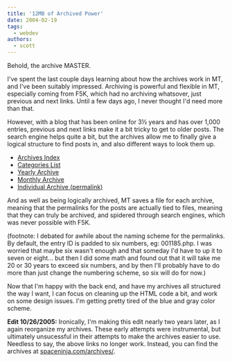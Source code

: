 ```yaml
---
title: '12MB of Archived Power'
date: 2004-02-19
tags:
  - webdev
authors:
  - scott
---
```


Behold, the archive MASTER.

I've spent the last couple days learning about how the archives work in MT, and I've been suitably impressed. Archiving is powerful and flexible in MT, especially coming from F5K, which had no archiving whatsover, just previous and next links. Until a few days ago, I never thought I'd need more than that.

However, with a blog that has been online for 3½ years and has over 1,000 entries, previous and next links make it a bit tricky to get to older posts. The search engine helps quite a bit, but the archives allow me to finally give a logical structure to find posts in, and also different ways to look them up.

- [Archives Index](/archives/)
- [Categories List](/archives/categories.php)
- [Yearly Archive](/archives/2004/)
- [Monthly Archive](/archives/2004/02/)
- [Individual Archive (permalink)](/archives/2004/02/001185.php)

And as well as being logically archived, MT saves a file for each archive, meaning that the permalinks for the posts are actually tied to files, meaning that they can truly be archived, and spidered through search engines, which was never possible with F5K.

(footnote: I debated for awhile about the naming scheme for the permalinks. By default, the entry ID is padded to six numbers, eg: 001185.php. I was worried that maybe six wasn't enough and that someday I'd have to up it to seven or eight... but then I did some math and found out that it will take me 20 or 30 years to exceed six numbers, and by then I'll probably have to do more than just change the numbering scheme, so six will do for now.)

Now that I'm happy with the back end, and have my archives all structured the way I want, I can focus on cleaning up the HTML code a bit, and work on some design issues. I'm getting pretty tired of the blue and gray color scheme.

**Edit 10/26/2005:** Ironically, I'm making this edit nearly two years later, as I again reorganize my archives. These early attempts were instrumental, but ultimately unsucessful in their attempts to make the archives easier to use. Needless to say, the above links no longer work. Instead, you can find the archives at [spaceninja.com/archives/](/archives/).
